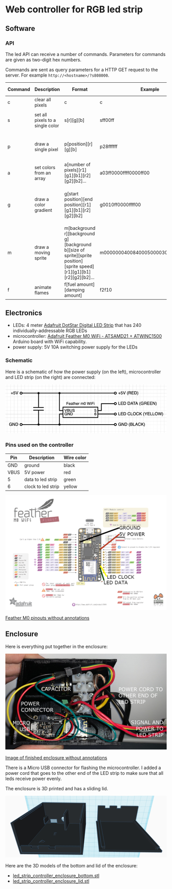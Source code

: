 # Web controller for RGB led strip

## 

## Software

### API

The led API can receive a number of commands. Parameters for commands
are given as two-digit hex numbers.

Commands are sent as query parameters for a HTTP GET request to the
server. For example `http://<hostname>/?s808000`.


| Command | Description | Format | Example | Explanation of example |
|---------|-------------|--------|---------|------------------------|
| c       | clear all pixels | c | c | turns off all pixels |
| s       | set all pixels to a single color | s[r][g][b] | sff00ff | set all pixels to bright magenta |
| p       | draw a single pixel | p[position][r][g][b] | p28ffffff | set pixel number 40 (0x28 in hex) to white |
| a       | set colors from an array | a[number of pixels][r1][g1][b1][r2][g2][b2]... | a03ff0000ffff0000ff00 | set three colors: red, yellow and green |
| g       | draw a color gradient | g[start position][end position][r1][g1][b1][r2][g2][b2] | g0010ff0000ffff00 | draw a 16 pixel gradient from red to yellow at the start of the led strip |
| m       | draw a moving sprite | m[background r][background g][background b][size of sprite][sprite position][sprite speed][r1][g1][b1][r2][g2][b2]... | m000000040084000500003000006000ffffff | animate a white pixel with green fading tail quite slowly slowly on a black background |
| f       | animate flames        | f[fuel amount][damping amount] | f2f10 | 

## Electronics

* LEDs: 4 meter [Adafruit DotStar Digital LED
Strip](https://www.adafruit.com/product/2239?length=4) that has 240
individually-addressable RGB LEDs
* microcontroller: [Adafruit
Feather M0 WiFi - ATSAMD21 +
ATWINC1500](https://www.adafruit.com/product/3010) Arduino board with
WiFi capability.
* power supply: 5V 10A switching power supply for the LEDs

### Schematic

Here is a schematic of how the power supply (on the left),
microcontroller and LED strip (on the right) are connected:

![Schematic of the control circuitry](https://raw.githubusercontent.com/mtreinik/led-strip-controller/main/images/schematic.png)

### Pins used on the controller

| Pin | Description           |Wire color | 
|-----|-----------------------|-----------|
|GND  | ground                | black     |
|VBUS | 5V power              | red       |
|5    | data to led strip     | green     |
|6    | clock to led strip    | yellow    |

![Feather M0 annotated with pins in use](https://raw.githubusercontent.com/mtreinik/led-strip-controller/main/images/feather.png)

[Feather M0 pinouts without annotations](https://raw.githubusercontent.com/mtreinik/led-strip-controller/main/images/feather_m0_wifi_pinout_v1.2-1.png)

## Enclosure

Here is everything put together in the enclosure:

![Finished enclosure with all electronics](https://raw.githubusercontent.com/mtreinik/led-strip-controller/main/images/finished-annotated.jpg)

[Image of finished enclosure without annotations](https://raw.githubusercontent.com/mtreinik/led-strip-controller/main/images/finished.jpg)

There is a Micro USB connector for flashing the microcontroller. I
added a power cord that goes to the other end of the LED strip to make
sure that all leds receive power evenly.

The enclosure is 3D printed and has a sliding lid.

![Enclosure for LED controller electronics](https://raw.githubusercontent.com/mtreinik/led-strip-controller/main/images/enclosure.png)

Here are the 3D models of the bottom and lid of the enclosure:

- [led_strip_controller_enclosure_bottom.stl](https://raw.githubusercontent.com/mtreinik/led-strip-controller/main/models/led_strip_controller_enclosure_bottom.stl)
- [led_strip_controller_enclosure_lid.stl](https://raw.githubusercontent.com/mtreinik/led-strip-controller/main/models/led_strip_controller_enclosure_lid.stl)
